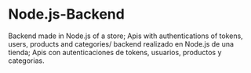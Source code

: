 # Node.js-Backend
Backend made in Node.js of a store; Apis with authentications of tokens, users, products and categories/ backend realizado en Node.js de una tienda; Apis con autenticaciones de tokens, usuarios, productos y categorias.
